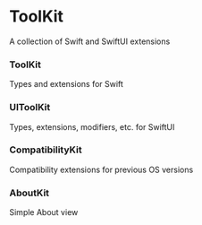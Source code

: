 # ToolKit

A collection of Swift and SwiftUI extensions

### ToolKit
Types and extensions for Swift

### UIToolKit
Types, extensions, modifiers, etc. for SwiftUI

### CompatibilityKit
Compatibility extensions for previous OS versions

### AboutKit
Simple About view
